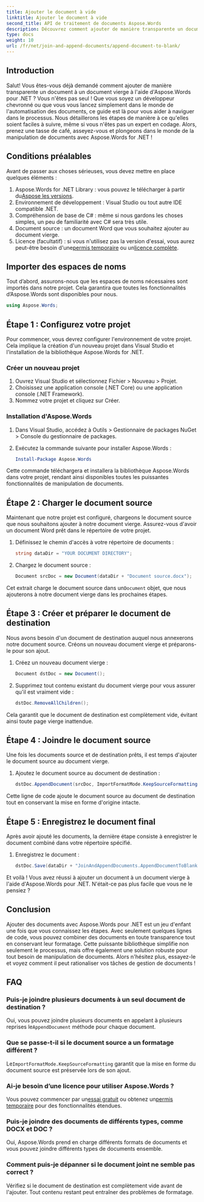 ```yaml
---
title: Ajouter le document à vide
linktitle: Ajouter le document à vide
second_title: API de traitement de documents Aspose.Words
description: Découvrez comment ajouter de manière transparente un document à un document vierge à l'aide d'Aspose.Words for .NET. Guide étape par étape, extraits de code et FAQ inclus.
type: docs
weight: 10
url: /fr/net/join-and-append-documents/append-document-to-blank/
---
```

## Introduction

Salut! Vous êtes-vous déjà demandé comment ajouter de manière transparente un document à un document vierge à l'aide d'Aspose.Words pour .NET ? Vous n'êtes pas seul ! Que vous soyez un développeur chevronné ou que vous vous lancez simplement dans le monde de l'automatisation des documents, ce guide est là pour vous aider à naviguer dans le processus. Nous détaillerons les étapes de manière à ce qu'elles soient faciles à suivre, même si vous n'êtes pas un expert en codage. Alors, prenez une tasse de café, asseyez-vous et plongeons dans le monde de la manipulation de documents avec Aspose.Words for .NET !

## Conditions préalables

Avant de passer aux choses sérieuses, vous devez mettre en place quelques éléments :

1.  Aspose.Words for .NET Library : vous pouvez le télécharger à partir du[Aspose les versions](https://releases.aspose.com/words/net/).
2. Environnement de développement : Visual Studio ou tout autre IDE compatible .NET.
3. Compréhension de base de C# : même si nous gardons les choses simples, un peu de familiarité avec C# sera très utile.
4. Document source : un document Word que vous souhaitez ajouter au document vierge.
5.  Licence (facultatif) : si vous n'utilisez pas la version d'essai, vous aurez peut-être besoin d'une[permis temporaire](https://purchase.aspose.com/temporary-license/) ou un[licence complète](https://purchase.aspose.com/buy).

## Importer des espaces de noms

Tout d’abord, assurons-nous que les espaces de noms nécessaires sont importés dans notre projet. Cela garantira que toutes les fonctionnalités d’Aspose.Words sont disponibles pour nous.

```csharp
using Aspose.Words;
```

## Étape 1 : Configurez votre projet

Pour commencer, vous devrez configurer l'environnement de votre projet. Cela implique la création d'un nouveau projet dans Visual Studio et l'installation de la bibliothèque Aspose.Words for .NET.

### Créer un nouveau projet

1. Ouvrez Visual Studio et sélectionnez Fichier > Nouveau > Projet.
2. Choisissez une application console (.NET Core) ou une application console (.NET Framework).
3. Nommez votre projet et cliquez sur Créer.

### Installation d'Aspose.Words

1. Dans Visual Studio, accédez à Outils > Gestionnaire de packages NuGet > Console du gestionnaire de packages.
2. Exécutez la commande suivante pour installer Aspose.Words :

   ```powershell
   Install-Package Aspose.Words
   ```

Cette commande téléchargera et installera la bibliothèque Aspose.Words dans votre projet, rendant ainsi disponibles toutes les puissantes fonctionnalités de manipulation de documents.

## Étape 2 : Charger le document source

Maintenant que notre projet est configuré, chargeons le document source que nous souhaitons ajouter à notre document vierge. Assurez-vous d'avoir un document Word prêt dans le répertoire de votre projet.

1. Définissez le chemin d'accès à votre répertoire de documents :

   ```csharp
   string dataDir = "YOUR DOCUMENT DIRECTORY";
   ```

2. Chargez le document source :

   ```csharp
   Document srcDoc = new Document(dataDir + "Document source.docx");
   ```

 Cet extrait charge le document source dans un`Document` objet, que nous ajouterons à notre document vierge dans les prochaines étapes.

## Étape 3 : Créer et préparer le document de destination

Nous avons besoin d'un document de destination auquel nous annexerons notre document source. Créons un nouveau document vierge et préparons-le pour son ajout.

1. Créez un nouveau document vierge :

   ```csharp
   Document dstDoc = new Document();
   ```

2. Supprimez tout contenu existant du document vierge pour vous assurer qu'il est vraiment vide :

   ```csharp
   dstDoc.RemoveAllChildren();
   ```

Cela garantit que le document de destination est complètement vide, évitant ainsi toute page vierge inattendue.

## Étape 4 : Joindre le document source

Une fois les documents source et de destination prêts, il est temps d'ajouter le document source au document vierge.

1. Ajoutez le document source au document de destination :

   ```csharp
   dstDoc.AppendDocument(srcDoc, ImportFormatMode.KeepSourceFormatting);
   ```

Cette ligne de code ajoute le document source au document de destination tout en conservant la mise en forme d'origine intacte.

## Étape 5 : Enregistrez le document final

Après avoir ajouté les documents, la dernière étape consiste à enregistrer le document combiné dans votre répertoire spécifié.

1. Enregistrez le document :

   ```csharp
   dstDoc.Save(dataDir + "JoinAndAppendDocuments.AppendDocumentToBlank.docx");
   ```

Et voilà ! Vous avez réussi à ajouter un document à un document vierge à l'aide d'Aspose.Words pour .NET. N'était-ce pas plus facile que vous ne le pensiez ?

## Conclusion

Ajouter des documents avec Aspose.Words pour .NET est un jeu d'enfant une fois que vous connaissez les étapes. Avec seulement quelques lignes de code, vous pouvez combiner des documents en toute transparence tout en conservant leur formatage. Cette puissante bibliothèque simplifie non seulement le processus, mais offre également une solution robuste pour tout besoin de manipulation de documents. Alors n'hésitez plus, essayez-le et voyez comment il peut rationaliser vos tâches de gestion de documents !

## FAQ

### Puis-je joindre plusieurs documents à un seul document de destination ?

Oui, vous pouvez joindre plusieurs documents en appelant à plusieurs reprises le`AppendDocument` méthode pour chaque document.

### Que se passe-t-il si le document source a un formatage différent ?

 Le`ImportFormatMode.KeepSourceFormatting` garantit que la mise en forme du document source est préservée lors de son ajout.

### Ai-je besoin d’une licence pour utiliser Aspose.Words ?

 Vous pouvez commencer par un[essai gratuit](https://releases.aspose.com/) ou obtenez un[permis temporaire](https://purchase.aspose.com/temporary-license/) pour des fonctionnalités étendues.

### Puis-je joindre des documents de différents types, comme DOCX et DOC ?

Oui, Aspose.Words prend en charge différents formats de documents et vous pouvez joindre différents types de documents ensemble.

### Comment puis-je dépanner si le document joint ne semble pas correct ?

Vérifiez si le document de destination est complètement vide avant de l'ajouter. Tout contenu restant peut entraîner des problèmes de formatage.